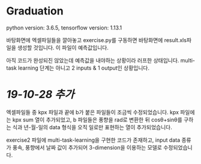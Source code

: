 # Graduation

python version: 3.6.5, tensorflow version: 1.13.1

바탕화면에 엑셀파일들을 깔아놓고 exercise.py를 구동하면 바탕화면에 result.xls파일을 생성할 것입니다. 이 파일이 예측값입니다.

아직 코드가 완성되진 않았는데 예측값을 내야하는 상황이라 러프한 상태입니다. multi-task learning 단계는 아니고 2 inputs & 1 output인 상황입니다.


# *19-10-28 추가*

 엑셀파일들 중 kpx 파일과 끝에 b가 붙은 파일들이 조금씩 수정되었습니다. kpx 파일에는 kpx sum 열이 추가되었고, b 파일들은 풍향을 rad로 변환한 뒤 cosθ+sinθ를 구하는 식과 년-월-일의 data 형식을 오직 일로만 표현하는 열이 추가되었습니다.
 
 exercise2 파일에 multi-task-learning을 구현한 코드가 존재하고, input data 종류가 풍속, 풍향에서 날짜 값이 추가되어 3-dimension을 이용하는 모델로 수정되었습니다.
